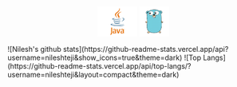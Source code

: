 

<p align='center'>
<code><img height="60" src="https://github.com/NishkarshRaj/NishkarshRaj/blob/master/img/java.png"></code>
<code><img height="60" src="https://github.com/NishkarshRaj/NishkarshRaj/blob/master/img/golang.png"></code>
</p>
![Nilesh's github stats](https://github-readme-stats.vercel.app/api?username=nileshteji&show_icons=true&theme=dark)
![Top Langs](https://github-readme-stats.vercel.app/api/top-langs/?username=nileshteji&layout=compact&theme=dark)
